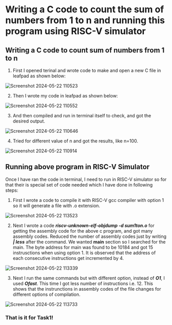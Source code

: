 # Writing a C code to count the sum of numbers from 1 to n and running this program using RISC-V simulator

## Writing a C code to count sum of numbers from 1 to n
1. First I opened terinal and wrote code to make and open a new C file in leafpad as shown below:

![Screenshot 2024-05-22 110523](https://github.com/tejasopp/VSD_mini_ResearchInternship/assets/117591903/12319c96-5cbd-4198-825c-d67daa092d36)

2. Then I wrote my code in leafpad as shown below:

![Screenshot 2024-05-22 110552](https://github.com/tejasopp/VSD_mini_ResearchInternship/assets/117591903/e0261b81-3dc8-47b2-8402-76403c908d38)

3. And then compiled and run in terminal itself to check, and got the desired output.

![Screenshot 2024-05-22 110646](https://github.com/tejasopp/VSD_mini_ResearchInternship/assets/117591903/f4417f84-38ed-4462-92ca-e78034b1d88a)

4. Tried for different value of n and got the results, like n=100.

![Screenshot 2024-05-22 110914](https://github.com/tejasopp/VSD_mini_ResearchInternship/assets/117591903/8e717e17-5470-48c0-acf5-88448b4efcd4)

## Running above program in RISC-V Simulator
Once I have ran the code in terminal, I need to run in RISC-V simulator so for that their is special set of code needed which I have done in following steps:

1. First I wrote a code to compile it with RISC-V gcc compiler with option 1 so it will generate a file with .o extension.

![Screenshot 2024-05-22 113523](https://github.com/tejasopp/VSD_mini_ResearchInternship/assets/117591903/79995c78-3995-4a0a-b981-c26fb25ac48d)

2. Next I wrote a code ***riscv-unknown-elf-objdump -d sum1ton.o*** for getting the assembly code for the above c program, and got many assembly codes. Reduced the number of assembly codes just by writing ***| less*** after the command.
   We wanted **main** section so I searched for the main. The byte address for main was found to be 10184 and got 15 instrusctions when using option 1. It is observed that the address of each consecutive instructions get incremented by 4.

![Screenshot 2024-05-22 113339](https://github.com/tejasopp/VSD_mini_ResearchInternship/assets/117591903/7a0987ad-7384-4e02-a330-39db9d90eeb2)

3. Next I run the same commands but with different option, instead of ***O1***, I used ***Ofast***. This time I got less number of instructions i.e. 12. This shows that the instrunctions in assembly codes of the file changes for different options of compilation.

![Screenshot 2024-05-22 113733](https://github.com/tejasopp/VSD_mini_ResearchInternship/assets/117591903/f260c3fb-3790-4bbb-bdc6-ccd41314049d)

### That is it for Task1!

